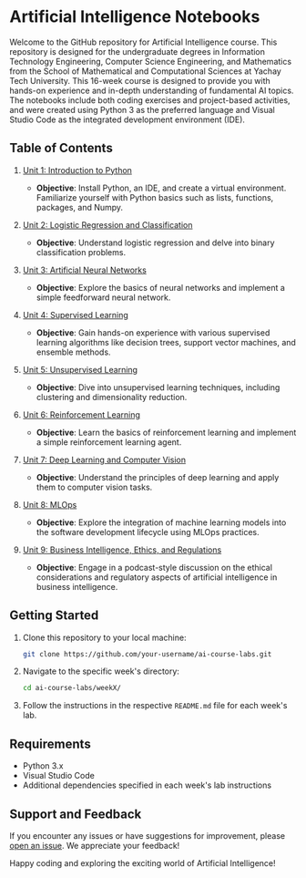# Artificial Intelligence Notebooks

Welcome to the GitHub repository for Artificial Intelligence course. This repository is designed for the undergraduate degrees in Information Technology Engineering, Computer Science Engineering, and Mathematics from the School of Mathematical and Computational Sciences at Yachay Tech University. This 16-week course is designed to provide you with hands-on experience and in-depth understanding of fundamental AI topics. The notebooks include both coding exercises and project-based activities, and were created using Python 3 as the preferred language and Visual Studio Code as the integrated development environment (IDE).

## Table of Contents

1. [Unit 1: Introduction to Python](week1-2/)
   - **Objective**: Install Python, an IDE, and create a virtual environment. Familiarize yourself with Python basics such as lists, functions, packages, and Numpy.

2. [Unit 2: Logistic Regression and Classification](week3-4/)
   - **Objective**: Understand logistic regression and delve into binary classification problems.

3. [Unit 3: Artificial Neural Networks](week5-6/)
   - **Objective**: Explore the basics of neural networks and implement a simple feedforward neural network.

4. [Unit 4: Supervised Learning](week7-8/)
   - **Objective**: Gain hands-on experience with various supervised learning algorithms like decision trees, support vector machines, and ensemble methods.

5. [Unit 5: Unsupervised Learning](week9-10/)
   - **Objective**: Dive into unsupervised learning techniques, including clustering and dimensionality reduction.

6. [Unit 6: Reinforcement Learning](week11-12/)
   - **Objective**: Learn the basics of reinforcement learning and implement a simple reinforcement learning agent.

7. [Unit 7: Deep Learning and Computer Vision](week13-14/)
   - **Objective**: Understand the principles of deep learning and apply them to computer vision tasks.

8. [Unit 8: MLOps](week15/)
   - **Objective**: Explore the integration of machine learning models into the software development lifecycle using MLOps practices.

9. [Unit 9: Business Intelligence, Ethics, and Regulations](week16/)
   - **Objective**: Engage in a podcast-style discussion on the ethical considerations and regulatory aspects of artificial intelligence in business intelligence.

## Getting Started

1. Clone this repository to your local machine:

   ```bash
   git clone https://github.com/your-username/ai-course-labs.git

2. Navigate to the specific week's directory:
   ```bash
   cd ai-course-labs/weekX/
   
3. Follow the instructions in the respective `README.md` file for each week's lab.


## Requirements

- Python 3.x
- Visual Studio Code
- Additional dependencies specified in each week's lab instructions

## Support and Feedback

If you encounter any issues or have suggestions for improvement, please [open an issue](https://github.com/your-username/ai-course-labs/issues). We appreciate your feedback!

Happy coding and exploring the exciting world of Artificial Intelligence!
